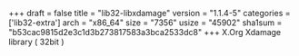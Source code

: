 +++
draft = false
title = "lib32-libxdamage"
version = "1.1.4-5"
categories = ['lib32-extra']
arch = "x86_64"
size = "7356"
usize = "45902"
sha1sum = "b53cac9815d2e3c1d3b273817583a3bca2533dc8"
+++
X.Org Xdamage library ( 32bit )